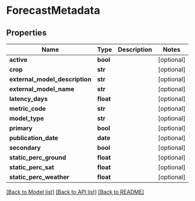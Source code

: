 # ForecastMetadata

## Properties
Name | Type | Description | Notes
------------ | ------------- | ------------- | -------------
**active** | **bool** |  | [optional] 
**crop** | **str** |  | [optional] 
**external_model_description** | **str** |  | [optional] 
**external_model_name** | **str** |  | [optional] 
**latency_days** | **float** |  | [optional] 
**metric_code** | **str** |  | [optional] 
**model_type** | **str** |  | [optional] 
**primary** | **bool** |  | [optional] 
**publication_date** | **date** |  | [optional] 
**secondary** | **bool** |  | [optional] 
**static_perc_ground** | **float** |  | [optional] 
**static_perc_sat** | **float** |  | [optional] 
**static_perc_weather** | **float** |  | [optional] 

[[Back to Model list]](../README.md#documentation-for-models) [[Back to API list]](../README.md#documentation-for-api-endpoints) [[Back to README]](../README.md)


